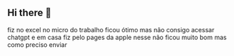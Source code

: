 ## Hi there 👋

<!--
**shirleyferr25/ElevenLabs2025_01_15T01_00_18_Rachel_pre_s50_sb75_se0_b_m2.mp3** is a ✨ _special_ ✨ repository because its `README.md` (this file) appears on your GitHub profile.

Here are some ideas to get you started:

- 🔭 I’m currently working on ...
- 🌱 I’m currently learning ...
- 👯 I’m looking to collaborate on ...
- 🤔 I’m looking for help with ...
- 💬 Ask me about ...
- 📫 How to reach me: ...
- 😄 Pronouns: ...
- ⚡ Fun fact: ...
-->fiz no excel no micro do trabalho ficou ótimo mas não consigo acessar chatgpt e em casa fiz pelo pages da apple nesse não ficou muito bom mas como preciso enviar
